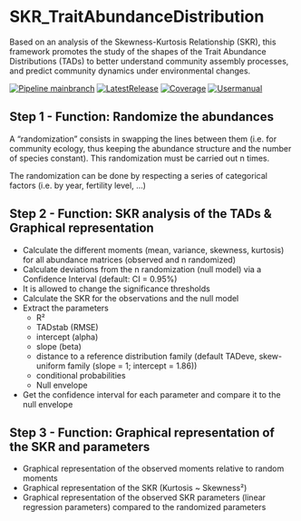 # SKR_TraitAbundanceDistribution

Based on an analysis of the Skewness-Kurtosis Relationship (SKR), this framework promotes the study of the shapes of the Trait Abundance Distributions (TADs) to better understand community assembly processes, and predict community dynamics under environmental changes.

<!-- badges: start -->
[![Pipeline mainbranch](https://forgemia.inra.fr/urep/data_processing/tad/badges/main/pipeline.svg?key_text=Pipeline+main+branch&key_width=130)](https://forgemia.inra.fr/urep/data_processing/tad/pipelines/main/latest)
[![LatestRelease](https://forgemia.inra.fr/urep/data_processing/tad/-/badges/release.svg)](https://forgemia.inra.fr/urep/data_processing/tad/-/releases)
[![Coverage](https://forgemia.inra.fr/urep/data_processing/tad/badges/main/coverage.svg?key_text=Coverage)](https://urep.pages.mia.inra.fr/data_processing/tad/coverage/report.html)
[![Usermanual](https://urep.pages.mia.inra.fr/data_processing/tad/manual.svg)](https://urep.pages.mia.inra.fr/dev_utils/r_utils/r4urep/index.html)
<!-- badges: end -->

Step 1 - Function: Randomize the abundances
---------------------------------
A “randomization” consists in swapping the lines between them (i.e. for community ecology, thus keeping the abundance structure and the number of species constant). This randomization must be carried out n times.

The randomization can be done by respecting a series of categorical factors (i.e. by year, fertility level, …)


Step 2 - Function: SKR analysis of the TADs & Graphical representation
----------------------------------------------------
-   Calculate the different moments (mean, variance, skewness, kurtosis) for all abundance matrices (observed and n randomized)
-   Calculate deviations from the n randomization (null model) via a Confidence Interval (default: CI = 0.95%)
-   It is allowed to change the significance thresholds
-   Calculate the SKR for the observations and the null model
-   Extract the parameters
    -   R²
    -   TADstab (RMSE)
    -   intercept (alpha)
    -   slope (beta)
    -   distance to a reference distribution family (default TADeve, skew-uniform family (slope = 1; intercept = 1.86))
    -   conditional probabilities
    -   Null envelope
-   Get the confidence interval for each parameter and compare it to the null envelope

  
Step 3 - Function: Graphical representation of the SKR and parameters
----------------------------------------------------
- Graphical representation of the observed moments relative to random moments
- Graphical representation of the SKR (Kurtosis ~ Skewness²)
- Graphical representation of the observed SKR parameters (linear regression parameters) compared to the randomized parameters
